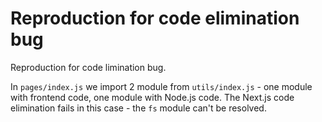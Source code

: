 # Reproduction for code elimination bug

Reproduction for code limination bug.

In `pages/index.js` we import 2 module from `utils/index.js` - one module with frontend code, one module with Node.js code.
The Next.js code elimination fails in this case - the `fs` module can't be resolved.
